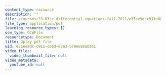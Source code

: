 ```yaml
---
content_type: resource
description: ''
file: /courses/18-03sc-differential-equations-fall-2011/e35ee9dcc911c08d69a3b79e688a0361_EWWw0jryj1A.pdf
file_type: application/pdf
learning_resource_types: []
ocw_type: OCWFile
resourcetype: Document
title: 3play pdf file
uid: e35ee9dc-c911-c08d-69a3-b79e688a0361
video_files:
  video_thumbnail_file: null
video_metadata:
  youtube_id: null
---
```


